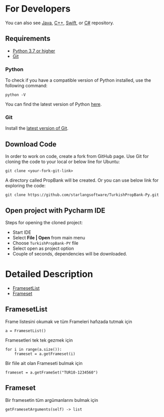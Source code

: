 For Developers
============

You can also see [Java](https://github.com/starlangsoftware/TurkishPropBank), [C++](https://github.com/starlangsoftware/TurkishPropBank-CPP), [Swift](https://github.com/starlangsoftware/TurkishPropBank-Swift), or [C#](https://github.com/starlangsoftware/TurkishPropBank-CS) repository.

## Requirements

* [Python 3.7 or higher](#python)
* [Git](#git)

### Python 

To check if you have a compatible version of Python installed, use the following command:

    python -V
    
You can find the latest version of Python [here](https://www.python.org/downloads/).

### Git

Install the [latest version of Git](https://git-scm.com/book/en/v2/Getting-Started-Installing-Git).

## Download Code

In order to work on code, create a fork from GitHub page. 
Use Git for cloning the code to your local or below line for Ubuntu:

	git clone <your-fork-git-link>

A directory called PropBank will be created. Or you can use below link for exploring the code:

	git clone https://github.com/starlangsoftware/TurkishPropBank-Py.git

## Open project with Pycharm IDE

Steps for opening the cloned project:

* Start IDE
* Select **File | Open** from main menu
* Choose `TurkishPropBank-PY` file
* Select open as project option
* Couple of seconds, dependencies will be downloaded. 

Detailed Description
============

+ [FramesetList](#framesetlist)
+ [Frameset](#frameset)

## FramesetList

Frame listesini okumak ve tüm Frameleri hafızada tutmak için

	a = FramesetList()

Framesetleri tek tek gezmek için

	for i in range(a.size()):
		frameset = a.getFrameset(i)

Bir fiile ait olan Frameseti bulmak için

	frameset = a.getFrameSet("TUR10-1234560")

## Frameset

Bir framesetin tüm argümanlarını bulmak için

	getFramesetArguments(self) -> list

